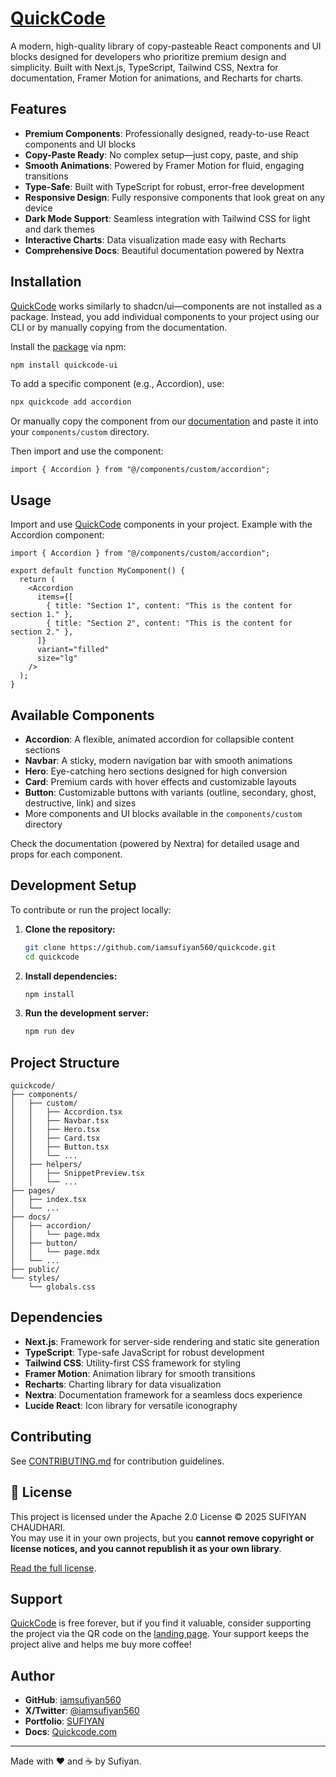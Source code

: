 # [QuickCode](https://quickcode-ui.vercel.app)

A modern, high-quality library of copy-pasteable React components and UI blocks designed for developers who prioritize premium design and simplicity. Built with Next.js, TypeScript, Tailwind CSS, Nextra for documentation, Framer Motion for animations, and Recharts for charts.

## Features

- **Premium Components**: Professionally designed, ready-to-use React components and UI blocks
- **Copy-Paste Ready**: No complex setup—just copy, paste, and ship
- **Smooth Animations**: Powered by Framer Motion for fluid, engaging transitions
- **Type-Safe**: Built with TypeScript for robust, error-free development
- **Responsive Design**: Fully responsive components that look great on any device
- **Dark Mode Support**: Seamless integration with Tailwind CSS for light and dark themes
- **Interactive Charts**: Data visualization made easy with Recharts
- **Comprehensive Docs**: Beautiful documentation powered by Nextra

## Installation

[QuickCode](https://quickcode-ui.vercel.app) works similarly to shadcn/ui—components are not installed as a package. Instead, you add individual components to your project using our CLI or by manually copying from the documentation.

Install the [package](https://www.npmjs.com/package/quickcode-ui) via npm:

```bash
npm install quickcode-ui
```

To add a specific component (e.g., Accordion), use:

```bash
npx quickcode add accordion
```

Or manually copy the component from our [documentation](https://quickcode-ui.vercel.app) and paste it into your `components/custom` directory.

Then import and use the component:

```tsx
import { Accordion } from "@/components/custom/accordion";
```

## Usage

Import and use [QuickCode](https://quickcode-ui.vercel.app) components in your project. Example with the Accordion component:

```tsx
import { Accordion } from "@/components/custom/accordion";

export default function MyComponent() {
  return (
    <Accordion
      items={[
        { title: "Section 1", content: "This is the content for section 1." },
        { title: "Section 2", content: "This is the content for section 2." },
      ]}
      variant="filled"
      size="lg"
    />
  );
}
```

## Available Components

- **Accordion**: A flexible, animated accordion for collapsible content sections
- **Navbar**: A sticky, modern navigation bar with smooth animations
- **Hero**: Eye-catching hero sections designed for high conversion
- **Card**: Premium cards with hover effects and customizable layouts
- **Button**: Customizable buttons with variants (outline, secondary, ghost, destructive, link) and sizes
- More components and UI blocks available in the `components/custom` directory

Check the documentation (powered by Nextra) for detailed usage and props for each component.

## Development Setup

To contribute or run the project locally:

1. **Clone the repository:**

   ```bash
   git clone https://github.com/iamsufiyan560/quickcode.git
   cd quickcode
   ```

2. **Install dependencies:**

   ```bash
   npm install
   ```

3. **Run the development server:**

   ```bash
   npm run dev
   ```

## Project Structure

```
quickcode/
├── components/
│   ├── custom/
│   │   ├── Accordion.tsx
│   │   ├── Navbar.tsx
│   │   ├── Hero.tsx
│   │   ├── Card.tsx
│   │   ├── Button.tsx
│   │   └── ...
│   ├── helpers/
│   │   ├── SnippetPreview.tsx
│   │   └── ...
├── pages/
│   ├── index.tsx
│   └── ...
├── docs/
│   ├── accordion/
│   │   └── page.mdx
│   ├── button/
│   │   └── page.mdx
│   └── ...
├── public/
└── styles/
    └── globals.css
```

## Dependencies

- **Next.js**: Framework for server-side rendering and static site generation
- **TypeScript**: Type-safe JavaScript for robust development
- **Tailwind CSS**: Utility-first CSS framework for styling
- **Framer Motion**: Animation library for smooth transitions
- **Recharts**: Charting library for data visualization
- **Nextra**: Documentation framework for a seamless docs experience
- **Lucide React**: Icon library for versatile iconography

## Contributing

See [CONTRIBUTING.md](./CONTRIBUTING.md) for contribution guidelines.

## 📜 License

This project is licensed under the Apache 2.0 License © 2025 SUFIYAN CHAUDHARI.  
You may use it in your own projects, but you **cannot remove copyright or license notices, and you cannot republish it as your own library**.

[Read the full license](./LICENSE).

## Support

[QuickCode](https://quickcode-ui.vercel.app) is free forever, but if you find it valuable, consider supporting the project via the QR code on the [landing page](https://quickcode-ui.vercel.app). Your support keeps the project alive and helps me buy more coffee!

## Author

- **GitHub**: [iamsufiyan560](https://github.com/iamsufiyan560)
- **X/Twitter**: [@iamsufiyan560](https://x.com/iamsufiyan560)
- **Portfolio**: [SUFIYAN](https://sufiyan-dev.vercel.app)
- **Docs**: [Quickcode.com](<(https://quickcode-ui.vercel.app/docs)>)

---

Made with ❤️ and ☕ by Sufiyan.
